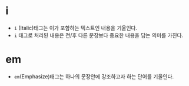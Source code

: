 # i
- `i` (Italic)태그는 이가 포함하는 텍스트인 내용을 기울인다.
- `i` 태그로 처리된 내용은 전/후 다른 문장보다 중요한 내용을 담는 의미를 가진다.
# em
- `em`(Emphasize)태그는 하나의 문장안에 강조하고자 하는 단어를 기울인다.